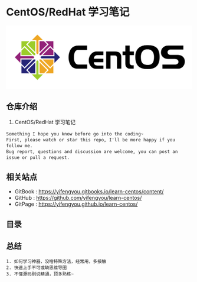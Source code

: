 # CentOS/RedHat 学习笔记

![20191218_155203_30](image/20191218_155203_30.png)

## 仓库介绍

1. CentOS/RedHat 学习笔记

```
Something I hope you know before go into the coding~
First, please watch or star this repo, I'll be more happy if you follow me.
Bug report, questions and discussion are welcome, you can post an issue or pull a request.
```

## 相关站点

* GitBook : <https://yifengyou.gitbooks.io/learn-centos/content/>
* GitHub : <https://github.com/yifengyou/learn-centos/>
* GitPage : <https://yifengyou.github.io/learn-centos/>



## 目录




## 总结

```
1. 如何学习神器，没啥特殊方法，经常用，多接触
2. 快速上手不可或缺思维导图
3. 不懂源码别说精通，顶多熟练~
```
